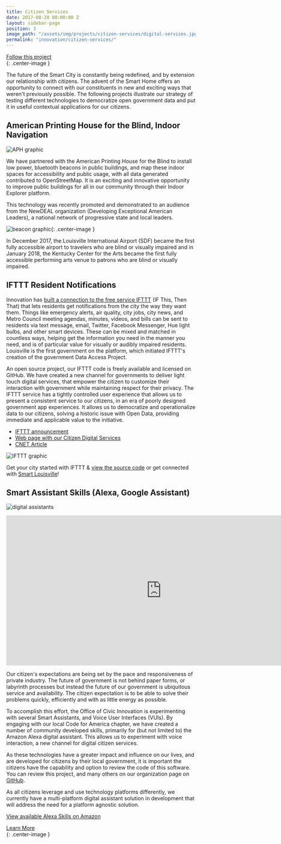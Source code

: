 ```yaml
---
title: Citizen Services
date: 2017-08-28 00:00:00 Z
layout: sidebar-page
position: 3
image_path: "/assets/img/projects/citizen-services/digital-services.jpg"
permalink: "innovation/citizen-services/"
---
```


<div class="end-xs hidden-xs col-md-4 button-wrap">
<a class="usa-button usa-button-outline link--external" href="https://public.govdelivery.com/accounts/KYLOUISVILLE/subscriber/new?category_id=KYLOUISVILLE_C69" target="_blank">Follow this project</a>
</div>{: .center-image }

The future of the Smart City is constantly being redefined, and by extension our relationship with citizens. The advent of the Smart Home offers an opportunity to connect with our constituents in new and exciting ways that weren't previously possible. The following projects illustrate our strategy of testing different technologies to democratize open government data and put it in useful contextual applications for our citizens.

## American Printing House for the Blind, Indoor Navigation

![APH graphic](/assets/img/projects/citizen-services/aph.jpg)

We have partnered with the American Printing House for the Blind to install low power, bluetooth beacons in public buildings, and map these indoor spaces for accessibility and public usage, with all data generated contributed to OpenStreetMap. It is an exciting and innovative opportunity to improve public buildings for all in our community through their Indoor Explorer platform.

This technology was recently promoted and demonstrated to an audience from the NewDEAL organization (Developing Exceptional American Leaders), a national network of progressive state and local leaders.

![beacon graphic](/assets/img/projects/citizen-services/beacon.png){: .center-image }

In December 2017, the Louisville International Airport (SDF) became the first fully accessible airport to travelers who are blind or visually impaired and in January 2018, the Kentucky Center for the Arts became the first fully accessible performing arts venue to patrons who are blind or visually impaired.

## IFTTT Resident Notifications

Innovation has [built a connection to the free service IFTTT](https://ifttt.com/smartlouisville) (IF This, Then That) that lets residents get notifications from the city the way they want them.  Things like emergency alerts, air quality, city jobs, city news, and Metro Council meeting agendas, minutes, videos, and bills can be sent to residents via text message, email, Twitter, Facebook Messenger, Hue light bulbs, and other smart devices. These can be mixed and matched in countless ways, helping get the information you need in the manner you need, and is of particular value for visually or audibly impaired residents.  Louisville is the first government on the platform, which initiated IFTTT's creation of the government Data Access Project.

An open source project, our IFTTT code is freely available and licensed on GitHub. We have created a new channel for governments to deliver light touch digital services, that empower the citizen to customize their interaction with government while maintaining respect for their privacy. The IFTTT service has a tightly controlled user experience that allows us to present a consistent service to our citizens, in an era of poorly designed government app experiences. It allows us to democratize and operationalize data to our citizens, solving a historic issue with Open Data, providing immediate and applicable value to the initiative. 

* [IFTTT announcement](https://medium.com/louisville-metro-opi2/mayor-fischer-announces-city-partnership-with-ifttt-76f7b1fe2ce0)
* [Web page with our Citizen Digital Services](https://projects.lsvll.io/projects/citizen-services/)
* [CNET Article](https://www.cnet.com/news/hows-the-air-up-there-in-louisville-you-can-just-ask-your-light-bulbs/)

![IFTTT graphic](/assets/img/projects/citizen-services/ifttt.webp)

Get your city started with IFTTT & [view the source code](https://github.com/LouisvilleMetro-Innovation) or get connected with [Smart Louisville](https://ifttt.com/smartlouisville)!

## Smart Assistant Skills (Alexa, Google Assistant)

![digital assistants](/assets/img/projects/citizen-services/assistants.png)

<iframe src="https://www.cnet.com/videos/share/how-a-kentucky-city-connects-to-the-cnet-smart-apartment/" width="825" height="400" frameBorder="0" seamless="seamless" allowFullScreen></iframe>

Our citizen's expectations are being set by the pace and responsiveness of private industry. The future of government is not behind paper forms, or labyrinth processes but instead the future of our government is ubiquitous service and availability. The citizen expectation is to be able to solve their problems quickly, efficiently and with as little energy as possible.

To accomplish this effort, the Office of Civic Innovation is experimenting with several Smart Assistants, and Voice User Interfaces (VUIs). By engaging with our local Code for America chapter, we have created a number of community developed skills, primarily for (but not limited to) the Amazon Alexa digital assistant. This allows us to experiment with voice interaction, a new channel for digital citizen services.

As these technologies have a greater impact and influence on our lives, and are developed for citizens by their local government, it is important the citizens have the capability and option to review the code of this software. You can review this project, and many others on our organization page on [GitHub](https://github.com/louisvillemetro-innovation).

As all citizens leverage and use technology platforms differently, we currently have a multi-platform digital assistant solution in development that will address the need for a platform agnostic solution.

[View available Alexa Skills on Amazon](https://www.amazon.com/s/ref=nb_sb_noss_2?url=search-alias%3Dalexa-skills&field-keywords=Louisville)

<div class="end-xs hidden-xs col-md-3 button-wrap">
<a class="usa-button usa-button-outline link--external" href="https://projects.lsvll.io/projects/citizen-services/">Learn More</a>
</div>{: .center-image }
